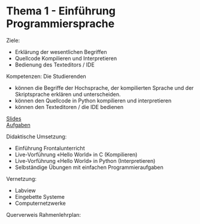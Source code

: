# Thema 1 - Einführung Programmiersprache

Ziele:
* Erklärung der wesentlichen
Begriffen
* Quellcode Kompilieren und
Interpretieren
* Bedienung des Texteditors /
IDE

Kompetenzen:
Die Studierenden
* können die Begriffe der
Hochsprache, der
kompilierten Sprache und
der Skriptsprache
erklären und
unterscheiden.
* können den Quellcode in
Python kompilieren und
interpretieren
* können den Texteditoren /
die IDE bedienen

[Slides](topic-1/slide.md)  
[Aufgaben](excercise.md)

Didaktische Umsetzung:

- Einführung
Frontalunterricht
- Live-Vorführung «Hello
World» in C
(Kompilieren)
- Live-Vorführung «Hello
World» in Python
(Interpretieren)
- Selbständige Übungen
mit einfachen
Programmieraufgaben

Vernetzung:
- Labview
- Eingebette Systeme
- Computernetzwerke

Querverweis
Rahmenlehrplan:
